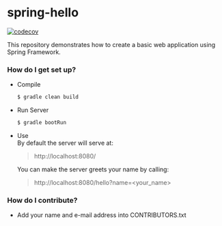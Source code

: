 # spring-hello #

[![codecov](https://codecov.io/gh/mrexmelle/spring-hello/branch/master/graph/badge.svg)](https://codecov.io/gh/mrexmelle/spring-hello)

This repository demonstrates how to create a basic web application using Spring Framework.

### How do I get set up? ###

* Compile
 
    ```bash
    $ gradle clean build
    ```

* Run Server

    ```bash
    $ gradle bootRun
    ```

* Use  
    By default the server will serve at:
    > http://localhost:8080/
    
    You can make the server greets your name by calling:
    > http://localhost:8080/hello?name=\<your\_name\>


### How do I contribute? ###

* Add your name and e-mail address into CONTRIBUTORS.txt
